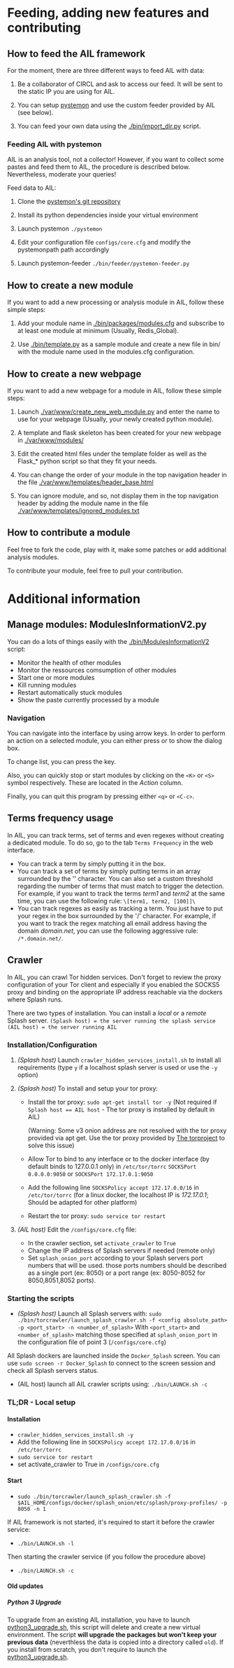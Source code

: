 Feeding, adding new features and contributing
=============================================

How to feed the AIL framework
-----------------------------

For the moment, there are three different ways to feed AIL with data:

1. Be a collaborator of CIRCL and ask to access our feed. It will be sent to the static IP you are using for AIL.

2. You can setup [pystemon](https://github.com/CIRCL/pystemon) and use the custom feeder provided by AIL (see below).

3. You can feed your own data using the [./bin/import_dir.py](./bin/import_dir.py) script.

### Feeding AIL with pystemon

AIL is an analysis tool, not a collector!
However, if you want to collect some pastes and feed them to AIL, the procedure is described below. Nevertheless, moderate your queries!

Feed data to AIL:

1. Clone the [pystemon's git repository](https://github.com/CIRCL/pystemon)

2. Install its python dependencies inside your virtual environment

3. Launch pystemon ``` ./pystemon ```

4. Edit your configuration file ```configs/core.cfg``` and modify the pystemonpath path accordingly

5. Launch pystemon-feeder ``` ./bin/feeder/pystemon-feeder.py ```


How to create a new module
--------------------------

If you want to add a new processing or analysis module in AIL, follow these simple steps:

1. Add your module name in [./bin/packages/modules.cfg](./bin/packages/modules.cfg) and subscribe to at least one module at minimum (Usually, Redis_Global).

2. Use [./bin/template.py](./bin/template.py) as a sample module and create a new file in bin/ with the module name used in the modules.cfg configuration.


How to create a new webpage
---------------------------

If you want to add a new webpage for a module in AIL, follow these simple steps:

1. Launch [./var/www/create_new_web_module.py](./var/www/create_new_web_module.py) and enter the name to use for your webpage (Usually, your newly created python module).

2. A template and flask skeleton has been created for your new webpage in [./var/www/modules/](./var/www/modules/)

3. Edit the created html files under the template folder as well as the Flask_* python script so that they fit your needs.

4. You can change the order of your module in the top navigation header in the file [./var/www/templates/header_base.html](./var/www/templates/header_base.html)

5. You can ignore module, and so, not display them in the top navigation header by adding the module name in the file [./var/www/templates/ignored_modules.txt](./var/www/templates/ignored_modules.txt)

How to contribute a module
--------------------------

Feel free to fork the code, play with it, make some patches or add additional analysis modules.

To contribute your module, feel free to pull your contribution.


Additional information
======================

Manage modules: ModulesInformationV2.py
---------------------------------------

You can do a lots of things easily with the [./bin/ModulesInformationV2](./bin/ModulesInformationV2) script:

- Monitor the health of other modules
- Monitor the ressources comsumption of other modules
- Start one or more modules
- Kill running modules
- Restart automatically stuck modules
- Show the paste currently processed by a module

### Navigation

You can navigate into the interface by using arrow keys. In order to perform an action on a selected module, you can either press <ENTER> or <SPACE> to show the dialog box.

To change list, you can press the <TAB> key.

Also, you can quickly stop or start modules by clicking on the ``<K>`` or ``<S>`` symbol respectively. These are located in the _Action_ column.

Finally, you can quit this program by pressing either ``<q>`` or ``<C-c>``.


Terms frequency usage
---------------------

In AIL, you can track terms, set of terms and even regexes without creating a dedicated module. To do so, go to the tab `Terms Frequency` in the web interface.
- You can track a term by simply putting it in the box.
- You can track a set of terms by simply putting terms in an array surrounded by the '\' character. You can also set a custom threshold regarding the number of terms that must match to trigger the detection. For example, if you want to track the terms _term1_ and _term2_ at the same time, you can use the following rule: `\[term1, term2, [100]]\`
- You can track regexes as easily as tracking a term. You just have to put your regex in the box surrounded by the '/' character. For example, if you want to track the regex matching all email address having the domain _domain.net_, you can use the following aggressive rule: `/*.domain.net/`.


Crawler
---------------------

In AIL, you can crawl Tor hidden services. Don't forget to review the proxy configuration of your Tor client and especially if you enabled the SOCKS5 proxy and binding on the appropriate IP address reachable via the dockers where Splash runs.

There are two types of installation. You can install a *local* or a *remote* Splash server.
``(Splash host) = the server running the splash service``
``(AIL host) = the server running AIL``

### Installation/Configuration

1. *(Splash host)* Launch ``crawler_hidden_services_install.sh`` to install all requirements (type ``y`` if a localhost splash server is used or use the ``-y`` option)

2. *(Splash host)* To install and setup your tor proxy:
    - Install the tor proxy: ``sudo apt-get install tor -y``
        (Not required if ``Splash host == AIL host`` - The tor proxy is installed by default in AIL)

        (Warning: Some v3 onion address are not resolved with the tor proxy provided via apt get. Use the tor proxy provided by [The torproject](https://2019.www.torproject.org/docs/debian) to solve this issue)
    - Allow Tor to bind to any interface or to the docker interface (by default binds to 127.0.0.1 only) in ``/etc/tor/torrc``
        ``SOCKSPort 0.0.0.0:9050`` or
        ``SOCKSPort 172.17.0.1:9050``
    - Add the following line ``SOCKSPolicy accept 172.17.0.0/16`` in ``/etc/tor/torrc``
      (for a linux docker, the localhost IP is *172.17.0.1*; Should be adapted for other platform)
    - Restart the tor proxy: ``sudo service tor restart``

3. *(AIL host)* Edit the ``/configs/core.cfg`` file:
    - In the crawler section, set ``activate_crawler`` to ``True``
    - Change the IP address of Splash servers if needed (remote only)
    - Set ``splash_onion_port`` according to your Splash servers port numbers that will be used.
        those ports numbers should be described as a single port (ex: 8050) or a port range (ex: 8050-8052 for 8050,8051,8052 ports).


### Starting the scripts

- *(Splash host)* Launch all Splash servers with:
```sudo ./bin/torcrawler/launch_splash_crawler.sh -f <config absolute_path> -p <port_start> -n <number_of_splash>```
With ``<port_start>`` and ``<number_of_splash>`` matching those specified at ``splash_onion_port`` in the configuration file of point 3 (``/configs/core.cfg``)

All Splash dockers are launched inside the ``Docker_Splash`` screen. You can use ``sudo screen -r Docker_Splash`` to connect to the screen session and check all Splash servers status.

- (AIL host) launch all AIL crawler scripts using:
```./bin/LAUNCH.sh -c```


### TL;DR - Local setup

#### Installation
- ```crawler_hidden_services_install.sh -y```
- Add the following line in ``SOCKSPolicy accept 172.17.0.0/16`` in ``/etc/tor/torrc``
- ```sudo service tor restart```
- set activate_crawler to True in ``/configs/core.cfg``
#### Start
- ```sudo ./bin/torcrawler/launch_splash_crawler.sh -f $AIL_HOME/configs/docker/splash_onion/etc/splash/proxy-profiles/ -p 8050 -n 1```

If AIL framework is not started, it's required to start it before the crawler service:

- ```./bin/LAUNCH.sh -l```

Then starting the crawler service (if you follow the procedure above)

- ```./bin/LAUNCH.sh -c```


#### Old updates

##### Python 3 Upgrade

To upgrade from an existing AIL installation, you have to launch [python3_upgrade.sh](./python3_upgrade.sh), this script will delete and create a new virtual environment. The script **will upgrade the packages but won't keep your previous data** (neverthless the data is copied into a directory called `old`). If you install from scratch, you don't require to launch the [python3_upgrade.sh](./python3_upgrade.sh).
